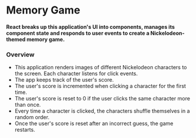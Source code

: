 # Memory Game

#### React breaks up this application's UI into components, manages its component state and responds to user events to create a Nickelodeon-themed memory game.

### Overview
* This application renders images of different Nickelodeon characters to the screen. Each character listens for click events.
* The app keeps track of the user's score. 
* The user's score is incremented when clicking a character for the first time. 
* The user's score is reset to 0 if the user clicks the same character more than once.
* Every time a character is clicked, the characters shuffle themselves in a random order.
* Once the user's score is reset after an incorrect guess, the game restarts.